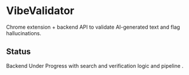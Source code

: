 # VibeValidator

Chrome extension + backend API to validate AI-generated text and flag hallucinations.

## Status
Backend Under Progress with search and verification logic and pipeline .

